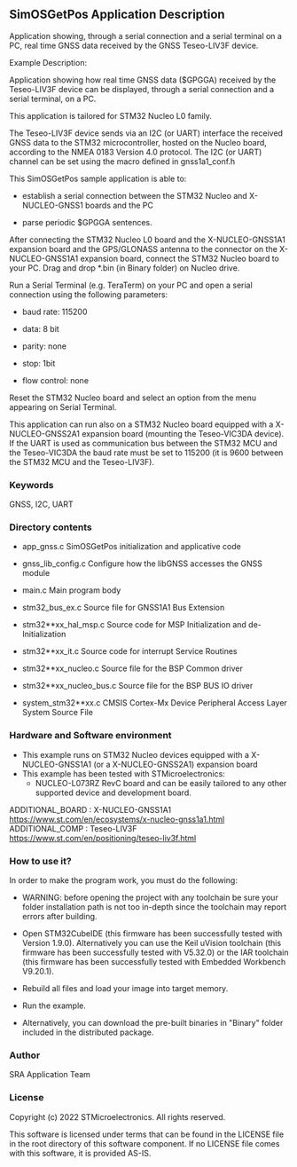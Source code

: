 
## <b>SimOSGetPos Application Description</b>

Application showing, through a serial connection and a serial terminal on a PC, 
real time GNSS data received by the GNSS Teseo-LIV3F device.

Example Description:

Application showing how real time GNSS data ($GPGGA) received by the Teseo-LIV3F device 
can be displayed, through a serial connection and a serial terminal, on a PC.

This application is tailored for STM32 Nucleo L0 family.

The Teseo-LIV3F device sends via an I2C (or UART) interface the received GNSS data to the STM32 
microcontroller, hosted on the Nucleo board, according to the NMEA 0183 Version 4.0 protocol.
The I2C (or UART) channel can be set using the macro defined in gnss1a1_conf.h

This SimOSGetPos sample application is able to:

 - establish a serial connection between the STM32 Nucleo and X-NUCLEO-GNSS1 boards and the PC

 - parse periodic $GPGGA sentences.
	
After connecting the STM32 Nucleo L0 board and the X-NUCLEO-GNSS1A1 expansion board and the 
GPS/GLONASS antenna to the connector on the X-NUCLEO-GNSS1A1 expansion board, connect the 
STM32 Nucleo board to your PC.
Drag and drop *.bin (in Binary folder) on Nucleo drive.

Run a Serial Terminal (e.g. TeraTerm) on your PC and open a serial connection using the 
following parameters:

 - baud rate: 115200

 - data: 8 bit

 - parity: none

 - stop: 1bit

 - flow control: none

Reset the STM32 Nucleo board and select an option from the menu appearing on Serial Terminal.

This application can run also on a STM32 Nucleo board equipped with a X-NUCLEO-GNSS2A1 expansion board (mounting the Teseo-VIC3DA device).
If the UART is used as communication bus between the STM32 MCU and the Teseo-VIC3DA the baud rate must be set to 115200 (it is 9600 between the STM32 MCU and the Teseo-LIV3F).

### <b>Keywords</b>

GNSS, I2C, UART

### <b>Directory contents</b>

 - app_gnss.c             SimOSGetPos initialization and applicative code
 
 - gnss_lib_config.c      Configure how the libGNSS accesses the GNSS module
 
 - main.c                 Main program body
 
 - stm32_bus_ex.c         Source file for GNSS1A1 Bus Extension
 
 - stm32**xx_hal_msp.c    Source code for MSP Initialization and de-Initialization

 - stm32**xx_it.c         Source code for interrupt Service Routines

 - stm32**xx_nucleo.c     Source file for the BSP Common driver 
						
 - stm32**xx_nucleo_bus.c Source file for the BSP BUS IO driver
 
 - system_stm32**xx.c     CMSIS Cortex-Mx Device Peripheral Access Layer System Source File
  
### <b>Hardware and Software environment</b>

  - This example runs on STM32 Nucleo devices equipped with a X-NUCLEO-GNSS1A1 (or a X-NUCLEO-GNSS2A1) expansion board
  - This example has been tested with STMicroelectronics:
    - NUCLEO-L073RZ RevC board
    and can be easily tailored to any other supported device and development board.

ADDITIONAL_BOARD : X-NUCLEO-GNSS1A1 https://www.st.com/en/ecosystems/x-nucleo-gnss1a1.html
ADDITIONAL_COMP : Teseo-LIV3F https://www.st.com/en/positioning/teseo-liv3f.html
  
### <b>How to use it?</b>

In order to make the program work, you must do the following:

 - WARNING: before opening the project with any toolchain be sure your folder
   installation path is not too in-depth since the toolchain may report errors
   after building.
   
 - Open STM32CubeIDE (this firmware has been successfully tested with Version 1.9.0).
   Alternatively you can use the Keil uVision toolchain (this firmware
   has been successfully tested with V5.32.0) or the IAR toolchain (this firmware has 
   been successfully tested with Embedded Workbench V9.20.1).
   
 - Rebuild all files and load your image into target memory.
 
 - Run the example.
 
 - Alternatively, you can download the pre-built binaries in "Binary" 
   folder included in the distributed package.

### <b>Author</b>

SRA Application Team

### <b>License</b>

Copyright (c) 2022 STMicroelectronics.
All rights reserved.

This software is licensed under terms that can be found in the LICENSE file
in the root directory of this software component.
If no LICENSE file comes with this software, it is provided AS-IS.
